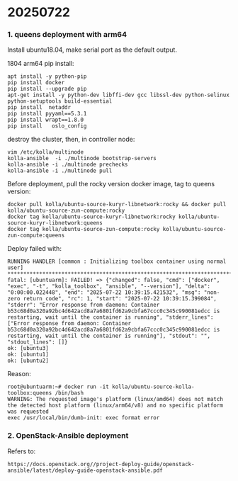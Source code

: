 # 20250722
### 1. queens deployment with arm64
Install ubuntu18.04, make serial port as the default output.   

1804 arm64 pip install:        

```
apt install -y python-pip
pip install docker
pip install --upgrade pip
apt-get install -y python-dev libffi-dev gcc libssl-dev python-selinux python-setuptools build-essential
pip install  netaddr 
pip install pyyaml==5.3.1
pip install wrapt==1.8.0
pip install   oslo_config
``` 
destroy the cluster, then, in controller node:      

```
vim /etc/kolla/multinode
kolla-ansible  -i ./multinode bootstrap-servers
kolla-ansible -i ./multinode prechecks
kolla-ansible -i ./multinode pull
```
Before deployment, pull the rocky version docker image, tag to queens version:       

```
docker pull kolla/ubuntu-source-kuryr-libnetwork:rocky && docker pull kolla/ubuntu-source-zun-compute:rocky
docker tag kolla/ubuntu-source-kuryr-libnetwork:rocky kolla/ubuntu-source-kuryr-libnetwork:queens
docker tag kolla/ubuntu-source-zun-compute:rocky kolla/ubuntu-source-zun-compute:queens
```
Deploy failed with:        

```
RUNNING HANDLER [common : Initializing toolbox container using normal user] ******************************************************************************************************************
fatal: [ubuntuarm]: FAILED! => {"changed": false, "cmd": ["docker", "exec", "-t", "kolla_toolbox", "ansible", "--version"], "delta": "0:00:00.022448", "end": "2025-07-22 10:39:15.421532", "msg": "non-zero return code", "rc": 1, "start": "2025-07-22 10:39:15.399084", "stderr": "Error response from daemon: Container b53c68d0a320a92bc4d642acd8a7a6801fd62a9cbfa67ccc0c345c990081edcc is restarting, wait until the container is running", "stderr_lines": ["Error response from daemon: Container b53c68d0a320a92bc4d642acd8a7a6801fd62a9cbfa67ccc0c345c990081edcc is restarting, wait until the container is running"], "stdout": "", "stdout_lines": []}
ok: [ubuntu3]
ok: [ubuntu1]
ok: [ubuntu2]
```
Reason:         

```
root@ubuntuarm:~# docker run -it kolla/ubuntu-source-kolla-toolbox:queens /bin/bash
WARNING: The requested image's platform (linux/amd64) does not match the detected host platform (linux/arm64/v8) and no specific platform was requested
exec /usr/local/bin/dumb-init: exec format error

```
### 2. OpenStack-Ansible deployment
Refers to:      

`https://docs.openstack.org//project-deploy-guide/openstack-ansible/latest/deploy-guide-openstack-ansible.pdf`
